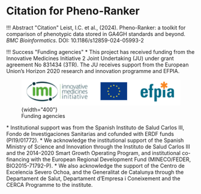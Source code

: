 # Citation for Pheno-Ranker

!!! Abstract "Citation"
    Leist, I.C. et al., (2024). Pheno-Ranker: a toolkit for comparison of phenotypic data stored in GA4GH standards and beyond. _BMC Bioinformatics_. DOI: 10.1186/s12859-024-05993-2

!!! Success "Funding agencies"
    * This project has received funding from the Innovative Medicines Initiative 2 Joint Undertaking (JU) under grant agreement No 831434 (3TR). The JU receives support from the European Union’s Horizon 2020 research and innovation programme and EFPIA. 
    <figure markdown>
     ![Pheno-Ranker](img/3tr-funding.png){width="400"}
    <figcaption>Funding agencies</figcaption>
    </figure>
    * Institutional support was from the Spanish Instituto de Salud Carlos III, Fondo de Investigaciones Sanitarias and cofunded with ERDF funds (PI19/01772). 
    * We acknowledge the institutional support of the Spanish Ministry of Science and Innovation through the Instituto de Salud Carlos III and the 2014–2020 Smart Growth Operating Program, and institutional co-financing with the European Regional Development Fund (MINECO/FEDER, BIO2015-71792-P). 
    * We also acknowledge the support of the Centro de Excelencia Severo Ochoa, and the Generalitat de Catalunya through the Departament de Salut, Departament d’Empresa i Coneixement and the CERCA Programme to the institute.

